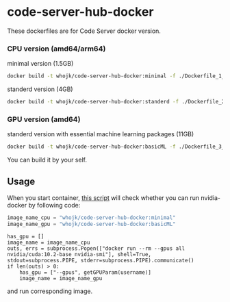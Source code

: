 # code-server-hub-docker

These dockerfiles are for Code Server docker version.

### CPU version (amd64/arm64)
minimal version (1.5GB)
```bash
docker build -t whojk/code-server-hub-docker:minimal -f ./Dockerfile_1_minimal .
```

standerd version (4GB)
```bash
docker build -t whojk/code-server-hub-docker:standerd -f ./Dockerfile_2_standard .
```

### GPU version (amd64)
standerd version with essential machine learning packages (11GB)
```bash
docker build -t whojk/code-server-hub-docker:basicML -f ./Dockerfile_3_basicML .
```

You can build it by your self.


## Usage
When you start container, [this script](https://github.com/HuJK/Code-Server-Hub/blob/master/util/create_docker.py) will check whether you can run nvidia-docker by following code:

```python
image_name_cpu = "whojk/code-server-hub-docker:minimal"
image_name_gpu = "whojk/code-server-hub-docker:basicML"
```
```python3
has_gpu = []
image_name = image_name_cpu
outs, errs = subprocess.Popen(["docker run --rm --gpus all nvidia/cuda:10.2-base nvidia-smi"], shell=True, stdout=subprocess.PIPE, stderr=subprocess.PIPE).communicate()
if len(outs) > 0:
    has_gpu = ["--gpus", getGPUParam(username)]
    image_name = image_name_gpu
```
and run corresponding image.

